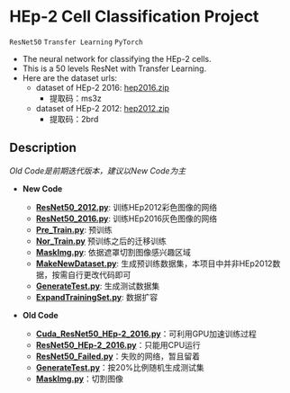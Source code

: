HEp-2 Cell Classification Project
====

`ResNet50`  `Transfer Learning`  `PyTorch`

* The neural network for classifying the HEp-2 cells.<br>
* This is a 50 levels ResNet with Transfer Learning.
* Here are the dataset urls:
    * dataset of HEp-2 2016: [hep2016.zip](https://pan.baidu.com/s/1iP7ZS79ICae1miu_pbWTVA "https://pan.baidu.com/s/1iP7ZS79ICae1miu_pbWTVA")
      * 提取码：ms3z
    * dataset of HEp-2 2012: [hep2012.zip](https://pan.baidu.com/s/1WTHMiEKsMdpMZSmjAvCk-g "https://pan.baidu.com/s/1WTHMiEKsMdpMZSmjAvCk-g")
      * 提取码：2brd
    
## **Description**
_Old Code是前期迭代版本，建议以New Code为主_
* **New Code**
   * **[ResNet50_2012.py](/new_code/ResNet50_2012.py)**: 训练HEp2012彩色图像的网络
   * **[ResNet50_2016.py](/new_code/ResNet50_2016.py)**: 训练HEp2016灰色图像的网络
   * **[Pre_Train.py](/new_code/Pre_Train.py)**: 预训练
   * **[Nor_Train.py](/new_code/Nor_Train.py)** 预训练之后的迁移训练
   * **[MaskImg.py](/new_code/MaskImg.py)**: 依据遮罩切割图像感兴趣区域
   * **[MakeNewDataset.py](/new_code/MakeNewDataset.py)**: 生成预训练数据集，本项目中并非HEp2012数据，按需自行更改代码即可
   * **[GenerateTest.py](/new_code/GenerateTest.py)**: 生成测试数据集
   * **[ExpandTrainingSet.py](/new_code/ExpandTrainingSet.py)**: 数据扩容

* **Old Code**
   * **[Cuda_ResNet50_HEp-2_2016.py](/old_code/Cuda_ResNet50_HEp-2_2016.py)**：可利用GPU加速训练过程
   * **[ResNet50_HEp-2_2016.py](/old_code/ResNet50_HEp-2_2016.py)**：只能用CPU运行
   * **[ResNet50_Failed.py](/old_code/ResNet50_Failed.py)**：失败的网络，暂且留着
   * **[GenerateTest.py](/old_code/GenerateTest.py)**：按20%比例随机生成测试集
   * **[MaskImg.py](/old_code/MaskImg.py)**：切割图像
